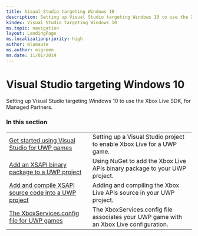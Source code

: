 ```yaml
---
title: Visual Studio targeting Windows 10
description: Setting up Visual Studio targeting Windows 10 to use the Xbox Live SDK, for Managed Partners.
kindex: Visual Studio targeting Windows 10
ms.topic: navigation
layout: LandingPage
ms.localizationpriority: high
author: mlamaute
ms.author: migreen
ms.date: 11/01/2019
---
```


# Visual Studio targeting Windows 10

Setting up Visual Studio targeting Windows 10 to use the Xbox Live SDK, for Managed Partners.


### In this section

|     |     |
| --- | --- |
| [Get started using Visual Studio for UWP games](live-get-started-vstudio-uwp.md) | Setting up a Visual Studio project to enable Xbox Live for a UWP game. |
| [Add an XSAPI binary package to a UWP project](live-add-xbl-apis-binary-uwp.md) | Using NuGet to add the Xbox Live APIs binary package to your UWP project. |
| [Add and compile XSAPI source code into a UWP project](live-add-xbl-source-uwp.md) | Adding and compiling the Xbox Live APIs source in your UWP project. |
| [The XboxServices.config file for UWP games](live-xboxservices-config.md) | The XboxServices.config file associates your UWP game with an Xbox Live configuration. |


<!-- 
standard template to fill-in to create the new official article: 
| [Setting up Visual Studio targeting Windows 10](vs-win10-mp.md) | Setting up Visual Studio targeting Windows 10 to use the Xbox Live SDK, for Managed Partners. |
-->
